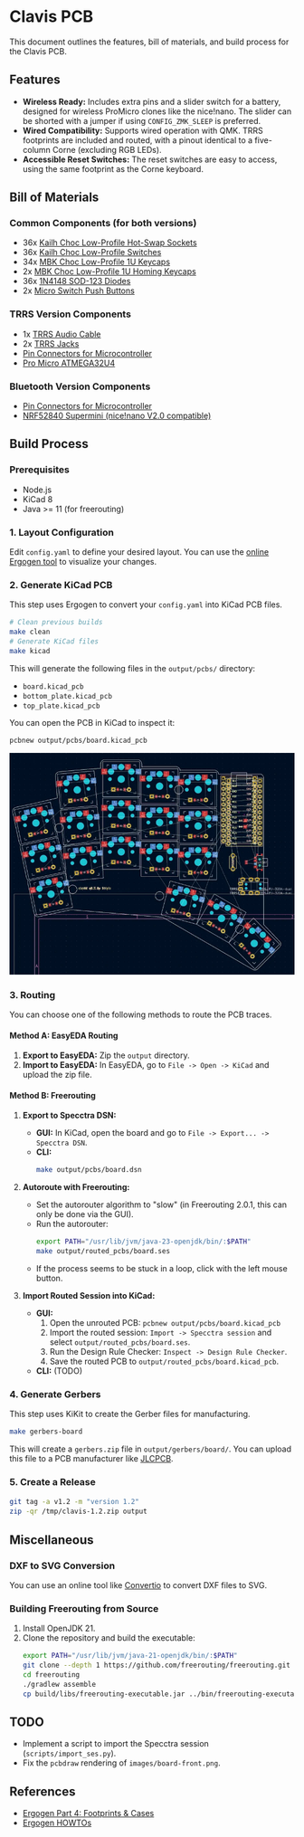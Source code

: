 # Clavis PCB

This document outlines the features, bill of materials, and build process for the Clavis PCB.

## Features

*   **Wireless Ready:** Includes extra pins and a slider switch for a battery, designed for wireless ProMicro clones like the nice!nano. The slider can be shorted with a jumper if using `CONFIG_ZMK_SLEEP` is preferred.
*   **Wired Compatibility:** Supports wired operation with QMK. TRRS footprints are included and routed, with a pinout identical to a five-column Corne (excluding RGB LEDs).
*   **Accessible Reset Switches:** The reset switches are easy to access, using the same footprint as the Corne keyboard.

## Bill of Materials

### Common Components (for both versions)

*   36x [Kailh Choc Low-Profile Hot-Swap Sockets](https://www.aliexpress.com/item/32901654130.html)
*   36x [Kailh Choc Low-Profile Switches](https://www.aliexpress.com/item/32838369089.html)
*   34x [MBK Choc Low-Profile 1U Keycaps](https://keycapsss.com/keyboard-parts/keycaps/169/mbk-choc-low-profile-blank-keycaps?c=16)
*   2x [MBK Choc Low-Profile 1U Homing Keycaps](https://keycapsss.com/keyboard-parts/keycaps/169/mbk-choc-low-profile-blank-keycaps?number=KC10130_1U-H-WH&c=16)
*   36x [1N4148 SOD-123 Diodes](https://www.aliexpress.com/item/1005005742644313.html)
*   2x [Micro Switch Push Buttons](https://www.aliexpress.com/item/1068908059.html)

### TRRS Version Components

*   1x [TRRS Audio Cable](https://www.aliexpress.com/item/1005003613205582.html)
*   2x [TRRS Jacks](https://www.aliexpress.com/item/33029465106.html)
*   [Pin Connectors for Microcontroller](https://www.aliexpress.com/item/4000379224241.html)
*   [Pro Micro ATMEGA32U4](https://www.aliexpress.com/item/32888212119.html)

### Bluetooth Version Components

*   [Pin Connectors for Microcontroller](https://www.aliexpress.com/item/1005005742644313.html)
*   [NRF52840 Supermini (nice!nano V2.0 compatible)](https://www.aliexpress.com/item/1005006343285322.html)

## Build Process

### Prerequisites

*   Node.js
*   KiCad 8
*   Java >= 11 (for freerouting)

### 1. Layout Configuration

Edit `config.yaml` to define your desired layout. You can use the [online Ergogen tool](https://ergogen.cache.works/) to visualize your changes.

### 2. Generate KiCad PCB

This step uses Ergogen to convert your `config.yaml` into KiCad PCB files.

```bash
# Clean previous builds
make clean
# Generate KiCad files
make kicad
```

This will generate the following files in the `output/pcbs/` directory:
* `board.kicad_pcb`
* `bottom_plate.kicad_pcb`
* `top_plate.kicad_pcb`

You can open the PCB in KiCad to inspect it:
```bash
pcbnew output/pcbs/board.kicad_pcb
```

![KiCad](../images/kicad.webp)

### 3. Routing

You can choose one of the following methods to route the PCB traces.

#### Method A: EasyEDA Routing

1.  **Export to EasyEDA:** Zip the `output` directory.
2.  **Import to EasyEDA:** In EasyEDA, go to `File -> Open -> KiCad` and upload the zip file.

#### Method B: Freerouting

1.  **Export to Specctra DSN:**
    *   **GUI:** In KiCad, open the board and go to `File -> Export... -> Specctra DSN`.
    *   **CLI:**
        ```bash
        make output/pcbs/board.dsn
        ```

2.  **Autoroute with Freerouting:**
    *   Set the autorouter algorithm to "slow" (in Freerouting 2.0.1, this can only be done via the GUI).
    *   Run the autorouter:
        ```bash
        export PATH="/usr/lib/jvm/java-23-openjdk/bin/:$PATH"
        make output/routed_pcbs/board.ses
        ```
    *   If the process seems to be stuck in a loop, click with the left mouse button.

3.  **Import Routed Session into KiCad:**
    *   **GUI:**
        1.  Open the unrouted PCB: `pcbnew output/pcbs/board.kicad_pcb`
        2.  Import the routed session: `Import -> Specctra session` and select `output/routed_pcbs/board.ses`.
        3.  Run the Design Rule Checker: `Inspect -> Design Rule Checker`.
        4.  Save the routed PCB to `output/routed_pcbs/board.kicad_pcb`.
    *   **CLI:** (TODO)

### 4. Generate Gerbers

This step uses KiKit to create the Gerber files for manufacturing.

```bash
make gerbers-board
```

This will create a `gerbers.zip` file in `output/gerbers/board/`. You can upload this file to a PCB manufacturer like [JLCPCB](https://jlcpcb.com/).

### 5. Create a Release

```bash
git tag -a v1.2 -m "version 1.2"
zip -qr /tmp/clavis-1.2.zip output
```

## Miscellaneous

### DXF to SVG Conversion

You can use an online tool like [Convertio](https://convertio.co/) to convert DXF files to SVG.

### Building Freerouting from Source

1.  Install OpenJDK 21.
2.  Clone the repository and build the executable:
    ```bash
    export PATH="/usr/lib/jvm/java-21-openjdk/bin/:$PATH"
    git clone --depth 1 https://github.com/freerouting/freerouting.git
    cd freerouting
    ./gradlew assemble
    cp build/libs/freerouting-executable.jar ../bin/freerouting-executable.jar
    ```

## TODO

*   Implement a script to import the Specctra session (`scripts/import_ses.py`).
*   Fix the `pcbdraw` rendering of `images/board-front.png`.

## References

*   [Ergogen Part 4: Footprints & Cases](https://flatfootfox.com/ergogen-part4-footprints-cases/)
*   [Ergogen HOWTOs](https://github.com/sloba-byte/ergogen_howtos)